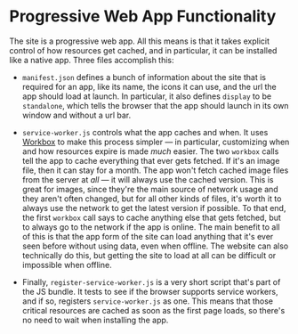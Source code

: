 # Progressive Web App Functionality



The site is a progressive web app. All this means is that it takes explicit control of how resources get cached, and in particular, it can be installed like a native app. Three files accomplish this:

- `manifest.json` defines a bunch of information about the site that is required for an app, like its name, the icons it can use, and the url the app should load at launch. In particular, it also defines `display` to be `standalone`, which tells the browser that the app should launch in its own window and without a url bar.

- `service-worker.js` controls what the app caches and when. It uses [Workbox](https://developers.google.com/web/tools/workbox) to make this process simpler — in particular, customizing when and how resources expire is made *much* easier. The two `workbox` calls tell the app to cache everything that ever gets fetched. If it's an image file, then it can stay for a month. The app won't fetch cached image files from the server at *all* — it will always use the cached version. This is great for images, since they're the main source of network usage and they aren't often changed, but for all other kinds of files, it's worth it to always use the network to get the latest version if possible. To that end, the first `workbox` call says to cache anything else that gets fetched, but to always go to the network if the app is online. The main benefit to all of this is that the app form of the site can load anything that it's ever seen before without using data, even when offline. The website can also technically do this, but getting the site to load at all can be difficult or impossible when offline.

- Finally, `register-service-worker.js` is a very short script that's part of the JS bundle. It tests to see if the browser supports service workers, and if so, registers `service-worker.js` as one. This means that those critical resources are cached as soon as the first page loads, so there's no need to wait when installing the app.